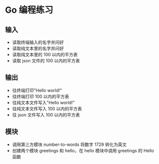 # Go 编程练习

## 输入

- 读取终端输入的名字并问好
- 读取纯文本里的名字并问好
- 读取纯文本里的 100 以内的平方表
- 读取 json 文件的 100 以内的平方表

## 输出

- 往终端打印"Hello world!"
- 往终端打印 100 以内的平方表
- 往纯文本文件写入"Hello world!"
- 往纯文本文件写入 100 以内的平方表
- 往 json 文件写入 100 以内的平方表

## 模块

- 调用第三方模块 number-to-words 将数字 1729 转化为英文
- 创建两个模块 greetings 和 hello，在 hello 模块中调用 greetings 的 Hello 函数
